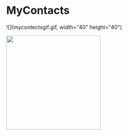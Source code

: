 # MyContacts

![](mycontectsgif.gif,  width="40" height="40")

<img src="https://github.com/veskol1/MyContacts/blob/main/mycontectsgif.gif" width="250" height="250"/>
